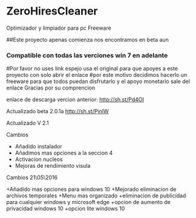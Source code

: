 # ZeroHiresCleaner
Optimizador y limpiador para pc Freeware

##Este proyecto apenas comienza nos encontramos en beta aun
### Compatible con todas las verciones win 7 en adelante

#Por favor no uses link espejo usa el original para que apoyes a este proyecto con solo abrir el enlace 
#por este motivo decidimos hacerlo un freeware para que todos puedan disfrutarlo y el apoyo monetario sale del enlace Gracias por su comprencion

enlace de descarga vercion anterior: http://sh.st/Pd4OI

Actualizado beta 2.0.1a http://sh.st/PjnlW

Actualizado V 2.1

Cambios 

+ Añadido instalador
+ Añadimos mas opciones a la seccion 4
+ Activacion nucleos
+ Mejoras de rendimiento visula

Cambios 21\05\2016

+Añadido mas opciones para windows 10
+Mejorado eliminacion de archivos temporales
+Menu mas organizado
+eliminacion de publicidad para cualquier windows y microsoft edge
+opcion de aumento de privacidad windows 10
+opcion lite windows 10
